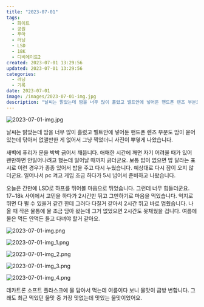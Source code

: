 ```yaml
---
title: "2023-07-01"
tags:
  - 화이트
  - 공원
  - 푸마
  - 러닝
  - LSD
  - 18K
  - 디비에이트2
created: 2023-07-01 13:29:56
updated: 2023-07-01 13:29:56
categories:
  - 러닝
  - 기록
date: 2023-07-01
image: /images/2023-07-01-img.jpg
description: "날씨는 맑았는데 땀을 너무 많이 흘렸고 벨트안에 넣어둔 핸드폰 렌즈 부분도 땀이 묻어 있는데 닦아서 없앨만한 게 없어서 그냥 찍었더니 사진이 뿌옇게 나왔습니다. 새벽에 퓨리가 문을 박박 긁어서 깨웁니다. 애매한 시간에 깨면 자기 어려울 때가 있어 왠만하면 안일어나려고 했는데 일어날 때까"
---
```


![2023-07-01-img.jpg](/images/2023-07-01-img.jpg)
 
 

날씨는 맑았는데 땀을 너무 많이 흘렸고 벨트안에 넣어둔 핸드폰 렌즈 부분도 땀이 묻어 있는데 닦아서 없앨만한 게 없어서 그냥 찍었더니 사진이 뿌옇게 나왔습니다.

새벽에 퓨리가 문을 박박 긁어서 깨웁니다. 애매한 시간에 깨면 자기 어려울 때가 있어 왠만하면 안일어나려고 했는데 일어날 때까지 긁더군요. 보통 밥이 없으면 밥 달라는 표시로 이런 경우가 종종 있어서 밥을 주고 다시 누웠습니다. 예상대로 다시 잠이 오지 않더군요. 일어나서 pc 켜고 게임 조금 하다가 5시 넘어서 준비하고 나왔습니다.

오늘은 간만에 LSD로 하프를 뛰어볼 마음으로 뛰었습니다. 그런데 너무 힘들더군요. 17~18k 사이에서 고민을 하다가 2시간만 뛰고 그만하기로 마음을 먹었습니다. 억지로 뛰면 다 뛸 수 있을거 같긴 한데 그러다 다칠거 같아서 2시간 뛰고 바로 멈췄습니다. 나올 때 작은 물통에 물 조금 담아 왔는데 그거 없었으면 2시간도 못채웠을 겁니다. 여름에 물은 먹든 안먹든 들고 다녀야 할거 같아요.

 
 ![2023-07-01-img.png](/images/2023-07-01-img.png)
 
 

 
 ![2023-07-01-img_1.png](/images/2023-07-01-img_1.png)
 
 

 
 ![2023-07-01-img_2.png](/images/2023-07-01-img_2.png)
 
 

 
 ![2023-07-01-img_3.png](/images/2023-07-01-img_3.png)
 
 

 
 ![2023-07-01-img_4.png](/images/2023-07-01-img_4.png)
 
 

데카트론 소프트 플라스크에 물 담아서 먹는데 여름이다 보니 물맛이 금방 변합니다.
그래도 최근 먹었던 물맛 중 가장 맛없는데 맛있는 물맛이었어요.
